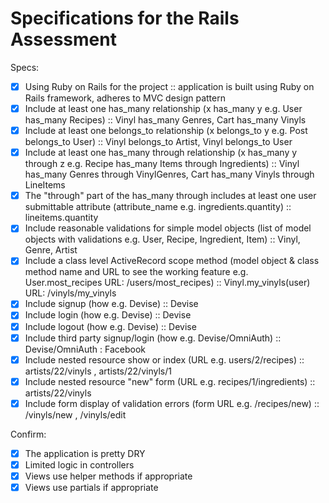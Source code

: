 # Specifications for the Rails Assessment

Specs:
- [x] Using Ruby on Rails for the project :: application is built using Ruby on Rails framework, adheres to MVC design pattern
- [x] Include at least one has_many relationship (x has_many y e.g. User has_many Recipes) :: Vinyl has_many Genres, Cart has_many Vinyls
- [x] Include at least one belongs_to relationship (x belongs_to y e.g. Post belongs_to User) :: Vinyl belongs_to Artist, Vinyl belongs_to User
- [x] Include at least one has_many through relationship (x has_many y through z e.g. Recipe has_many Items through Ingredients) :: Vinyl has_many Genres through VinylGenres, Cart has_many Vinyls through LineItems
- [x] The "through" part of the has_many through includes at least one user submittable attribute (attribute_name e.g. ingredients.quantity) :: lineitems.quantity
- [x] Include reasonable validations for simple model objects (list of model objects with validations e.g. User, Recipe, Ingredient, Item) :: Vinyl, Genre, Artist
- [x] Include a class level ActiveRecord scope method (model object & class method name and URL to see the working feature e.g. User.most_recipes URL: /users/most_recipes) :: Vinyl.my_vinyls(user) URL: /vinyls/my_vinyls
- [x] Include signup (how e.g. Devise) :: Devise
- [x] Include login (how e.g. Devise) :: Devise
- [x] Include logout (how e.g. Devise) :: Devise
- [x] Include third party signup/login (how e.g. Devise/OmniAuth) :: Devise/OmniAuth : Facebook
- [x] Include nested resource show or index (URL e.g. users/2/recipes) :: artists/22/vinyls , artists/22/vinyls/1
- [x] Include nested resource "new" form (URL e.g. recipes/1/ingredients) :: artists/22/vinyls
- [x] Include form display of validation errors (form URL e.g. /recipes/new) :: /vinyls/new , /vinyls/edit

Confirm:
- [x] The application is pretty DRY
- [x] Limited logic in controllers
- [x] Views use helper methods if appropriate
- [x] Views use partials if appropriate
